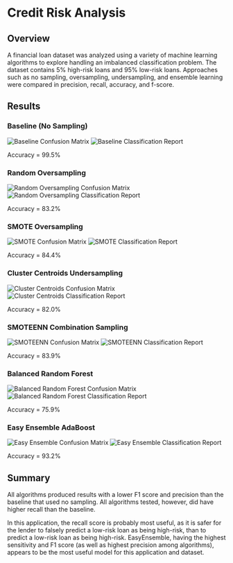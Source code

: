 # Credit Risk Analysis

## Overview
A financial loan dataset was analyzed using a variety of machine learning algorithms to explore handling an imbalanced classification problem. The dataset contains 5% high-risk loans and 95% low-risk loans. Approaches such as no sampling, oversampling, undersampling, and ensemble learning were compared in precision, recall, accuracy, and f-score.

## Results

### Baseline (No Sampling)

![Baseline Confusion Matrix](./Images/bl_confusion_matrix.png)
![Baseline Classification Report](./Images/bl_class_report.png)

Accuracy = 99.5%

### Random Oversampling

![Random Oversampling Confusion Matrix](./Images/ros_confusion_matrix.png)
![Random Oversampling Classification Report](./Images/ros_class_report.png)

Accuracy = 83.2%

### SMOTE Oversampling

![SMOTE Confusion Matrix](./Images/sm_confusion_matrix.png)
![SMOTE Classification Report](./Images/sm_class_report.png)

Accuracy = 84.4%

### Cluster Centroids Undersampling

![Cluster Centroids Confusion Matrix](./Images/cc_confusion_matrix.png)
![Cluster Centroids Classification Report](./Images/cc_class_report.png)

Accuracy = 82.0%

### SMOTEENN Combination Sampling

![SMOTEENN Confusion Matrix](./Images/smtn_confusion_matrix.png)
![SMOTEENN Classification Report](./Images/smtn_class_report.png)

Accuracy = 83.9%

### Balanced Random Forest

![Balanced Random Forest Confusion Matrix](./Images/brf_confusion_matrix.png)
![Balanced Random Forest Classification Report](./Images/brf_class_report.png)

Accuracy = 75.9%

### Easy Ensemble AdaBoost

![Easy Ensemble Confusion Matrix](./Images/ee_confusion_matrix.png)
![Easy Ensemble Classification Report](./Images/ee_class_report.png)

Accuracy = 93.2%

## Summary

All algorithms produced results with a lower F1 score and precision than the baseline that used no sampling. All algorithms tested, however, did have higher recall than the baseline.

In this application, the recall score is probably most useful, as it is safer for the lender to falsely predict a low-risk loan as being high-risk, than to predict a low-risk loan as being high-risk. EasyEnsemble, having the highest sensitivity and F1 score (as well as highest precision among algorithms), appears to be the most useful model for this application and dataset.